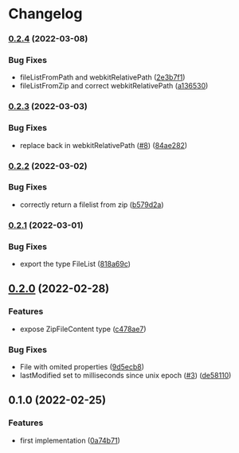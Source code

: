 # Changelog

### [0.2.4](https://github.com/cheminfo/filelist-from/compare/v0.2.3...v0.2.4) (2022-03-08)


### Bug Fixes

* fileListFromPath and webkitRelativePath ([2e3b7f1](https://github.com/cheminfo/filelist-from/commit/2e3b7f102159fdf55e1668d51583356617e3b12c))
* fileListFromZip and correct webkitRelativePath ([a136530](https://github.com/cheminfo/filelist-from/commit/a13653063f13f6d4d389ceef4017506b64746963))

### [0.2.3](https://github.com/cheminfo/filelist-from/compare/v0.2.2...v0.2.3) (2022-03-03)


### Bug Fixes

* replace back in webkitRelativePath ([#8](https://github.com/cheminfo/filelist-from/issues/8)) ([84ae282](https://github.com/cheminfo/filelist-from/commit/84ae28242285084a5ea720ed5c497d63fe05838e))

### [0.2.2](https://github.com/cheminfo/filelist-from/compare/v0.2.1...v0.2.2) (2022-03-02)


### Bug Fixes

* correctly return a filelist from zip ([b579d2a](https://github.com/cheminfo/filelist-from/commit/b579d2aa373e1835229f96ea4947d06b20446acc))

### [0.2.1](https://github.com/cheminfo/filelist-from/compare/v0.2.0...v0.2.1) (2022-03-01)


### Bug Fixes

* export the type FileList ([818a69c](https://github.com/cheminfo/filelist-from/commit/818a69c51c757f2d085c3ca0c31fa319efce48b9))

## [0.2.0](https://github.com/cheminfo/filelist-from/compare/v0.1.0...v0.2.0) (2022-02-28)


### Features

* expose ZipFileContent type ([c478ae7](https://github.com/cheminfo/filelist-from/commit/c478ae7804ad8553a7b53b0c4c251d4698602785))


### Bug Fixes

* File with omited properties ([9d5ecb8](https://github.com/cheminfo/filelist-from/commit/9d5ecb84329ae3e548055c2026b14c594e407f37))
* lastModified set to milliseconds since unix epoch ([#3](https://github.com/cheminfo/filelist-from/issues/3)) ([de58110](https://github.com/cheminfo/filelist-from/commit/de58110a0528a90b0d8ab07c8f11bba6c21458e4))

## 0.1.0 (2022-02-25)


### Features

* first implementation ([0a74b71](https://www.github.com/cheminfo/filelist-from/commit/0a74b71cd1838859852339933279ebc67a6bf495))
